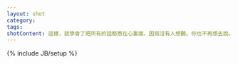 ```yaml
---
layout: shot
category:
tags:
shotContent: 這樣，就學會了把所有的話都憋在心裏面。因爲沒有人想聽。你也不再想去說。
---
```

{% include JB/setup %}